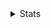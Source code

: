 <details>
  <summary>Stats</summary>
  
  ![GitHub Streak](https://streak-stats.demolab.com?user=YiJio&card_width=480&card_height=120&theme=transparent&hide_border=true&stroke=6EA5D740&ring=6EA5D740&fire=6EA5D7&currStreakLabel=6EA5D7&currStreakNum=5681A8&sideNums=5681A8&sideLabels=6EA5D7&dates=AAB0B4)
  ![Top Langs](https://github-readme-stats-delta-two-17.vercel.app/api/top-langs/?username=YiJio&card_width=320&theme=transparent&layout=compact&hide_border=true&hide_title=true&langs_count=20&hide=hack,procfile&text_color=AAB0B4&size_weight=0.5&count_weight=0)
  ![Metrics](/github-metrics.svg)
</details>

<!--
- 🔭 I’m currently working on ...
- 🌱 I’m currently learning ...
- 👯 I’m looking to collaborate on ...
- 🤔 I’m looking for help with ...
- 💬 Ask me about ...
- 📫 How to reach me: ...
- 😄 Pronouns: ...
- ⚡ Fun fact: ...
-->

